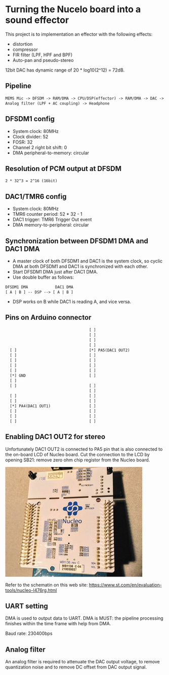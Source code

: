 # Turning the Nucelo board into a sound effector

This project is to implementation an effector with the following effects:
- distortion
- compressor
- FIR filter (LPF, HPF and BPF)
- Auto-pan and pseudo-stereo

12bit DAC has dynamic range of 20 * log10(2^12) = 72dB.

## Pipeline

```
MEMS Mic -> DFSDM -> RAM/DMA -> CPU/DSP(effector) -> RAM/DMA -> DAC -> Analog filter (LPF + AC coupling) -> Headphone
```

## DFSDM1 config

- System clock: 80MHz
- Clock divider: 52
- FOSR: 32
- Channel 2 right bit shift: 0
- DMA peripheral-to-memory: circular

## Resolution of PCM output at DFSDM

```
2 * 32^3 = 2^16 (16bit)
```

## DAC1/TMR6 config

- System clock: 80MHz
- TMR6 counter period: 52 * 32 - 1
- DAC1 trigger: TMR6 Trigger Out event
- DMA memory-to-peripheral: circular

## Synchronization between DFSDM1 DMA and DAC1 DMA

- A master clock of both DFSDM1 and DAC1 is the system clock, so cyclic DMA at both DFSDM1 and DAC1 is synchronized with each other.
- Start DFSDM1 DMA just after DAC1 DMA.
- Use double buffer as follows:

```
DFSDM1 DMA            DAC1 DMA
[ A | B ] -- DSP --> [ A | B ]
```

- DSP works on B while DAC1 is reading A, and vice versa.

## Pins on Arduino connector

```
                                     [ ]
                                     [ ]
                                     [ ]
                                     [ ]
  [ ]                                [*] PA5(DAC1 OUT2)
  [ ]                                [ ]
  [ ]                                [ ]
  [ ]                                [ ]
  [ ]                                [ ]
  [*] GND                            [ ]
  [ ]
  [ ]                                [ ]
                                     [ ]
  [ ]                                [ ]
  [ ]                                [ ]
  [*] PA4(DAC1 OUT1)                 [ ]
  [ ]                                [ ]
  [ ]                                [ ]
  [ ]                                [ ]
  ```
## Enabling DAC1 OUT2 for stereo

Unfortunately DAC1 OUT2 is connected to PA5 pin that is also connected to the on-board LCD of Nucleo board. Cut the connection to the LCD by opening SB21: remove zero ohm chip registor from the Nucleo board.

![](./SB21.jpg)

Refer to the schematin on this web site: https://www.st.com/en/evaluation-tools/nucleo-l476rg.html

## UART setting

DMA is used to output data to UART. DMA is MUST: the pipeline processing finishes within the time frame with help from DMA.

Baud rate: 230400bps

## Analog filter

An analog filter is required to attenuate the DAC output voltage, to remove quantization noise and to remove DC offset from DAC output signal.
